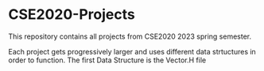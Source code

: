 # CSE2020-Projects
This repository contains all projects from CSE2020 2023 spring semester.

Each project gets progressively larger and uses different data strtuctures in order to function. The first Data Structure is the Vector.H file 

